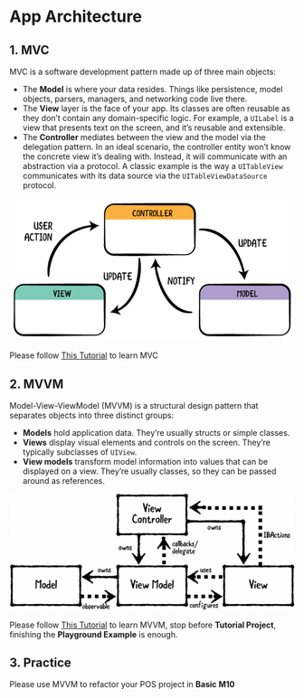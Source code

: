 # App Architecture

## 1. MVC

MVC is a software development pattern made up of three main objects:

- The **Model** is where your data resides. Things like persistence, model objects, parsers, managers, and networking code live there.
- The **View** layer is the face of your app. Its classes are often reusable as they don’t contain any domain-specific logic. For example, a `UILabel` is a view that presents text on the screen, and it’s reusable and extensible.
- The **Controller** mediates between the view and the model via the delegation pattern. In an ideal scenario, the controller entity won’t know the concrete view it’s dealing with. Instead, it will communicate with an abstraction via a protocol. A classic example is the way a `UITableView` communicates with its data source via the `UITableViewDataSource` protocol.

![](./images/MVC-diagram.png)



Please follow [This Tutorial](https://www.raywenderlich.com/1000705-model-view-controller-mvc-in-ios-a-modern-approach) to learn MVC

## 2. MVVM

Model-View-ViewModel (MVVM) is a structural design pattern that separates objects into three distinct groups:

- **Models** hold application data. They’re usually structs or simple classes.
- **Views** display visual elements and controls on the screen. They’re typically subclasses of `UIView`.
- **View models** transform model information into values that can be displayed on a view. They’re usually classes, so they can be passed around as references.

![](./images/MVVM_diagram.png)



Please follow [This Tutorial](https://www.raywenderlich.com/34-design-patterns-by-tutorials-mvvm) to learn MVVM, stop before **Tutorial Project**, finishing the **Playground Example** is enough.

## 3. Practice

Please use MVVM to refactor your POS project in **Basic M10**

